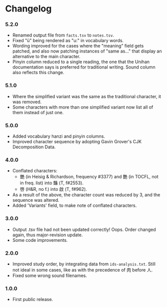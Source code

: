 
# Changelog

### 5.2.0

- Renamed output file from `facts.tsv` to `notes.tsv`.
- Fixed "ü" being rendered as "u:" in vocabulary words.
- Wording improved for the cases where the "meaning" field gets patched, and also now patching instances of "same as..." that display an alternative to the main character.
- Pinyin column reduced to a single reading, the one that the Unihan documentation says is preferred for traditional writing. Sound column also reflects this change.

### 5.1.0

- Where the simplified variant was the same as the traditional character, it was removed.
- Some characters with more than one simplified variant now list all of them instead of just one.

### 5.0.0

- Added vocabulary hanzi and pinyin columns.
- Improved character sequence by adopting Gavin Grover's CJK Decomposition Data.

### 4.0.0

- Conflated characters:
    - 艷 (in Heisig & Richardson, frequency #3377) and 艶 (in TOCFL, not in freq. list) into 豔 (T, f#2553).
    - 啓 (H&R, no f.) into 啟 (T, f#962).
- As a result of the above, the character count was reduced by 3, and the sequence was altered.
- Added 'Variants' field, to make note of conflated characters.

### 3.0.0

- Output .tsv file had not been updated correctly! Oops. Order changed again, thus major-revision update.
- Some code improvements.

### 2.0.0

- Improved study order, by integrating data from `ids-analysis.txt`. Still not ideal in some cases, like as with the precedence of 肉 before 人.
- Fixed some wrong sound filenames.

### 1.0.0

- First public release.
